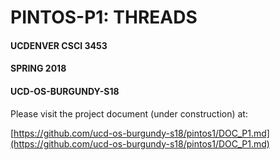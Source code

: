 # PINTOS-P1: THREADS
#### UCDENVER CSCI 3453
#### SPRING 2018
#### UCD-OS-BURGUNDY-S18

Please visit the project document (under construction) at:

[https://github.com/ucd-os-burgundy-s18/pintos1/DOC_P1.md](https://github.com/ucd-os-burgundy-s18/pintos1/DOC_P1.md) 
